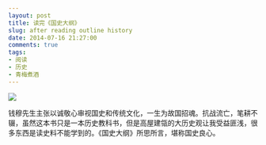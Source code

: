 ```yaml
---
layout: post
title: 读完《国史大纲》
slug: after reading outline history
date: 2014-07-16 21:27:00
comments: true
tags:
- 阅读
- 历史
- 青梅煮酒
---
```


![](http://pic.yupoo.com/leninlee/DYBkUo68/medish.jpg)

钱穆先生主张以诚敬心审视国史和传统文化，一生为故国招魂。抗战流亡，笔耕不辍，虽然这本书只是一本历史教科书，但是高屋建瓴的大历史观让我受益匪浅，很多东西是读史料不能学到的。《国史大纲》所思所言，堪称国史良心。
